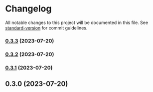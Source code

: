 # Changelog

All notable changes to this project will be documented in this file. See [standard-version](https://github.com/conventional-changelog/standard-version) for commit guidelines.

### [0.3.3](https://github.com/x007xyz/genCode4Swagger/compare/v0.3.2...v0.3.3) (2023-07-20)

### [0.3.2](https://github.com/x007xyz/genCode4Swagger/compare/v0.3.1...v0.3.2) (2023-07-20)

### [0.3.1](https://github.com/x007xyz/genCode4Swagger/compare/v0.3.0...v0.3.1) (2023-07-20)

## 0.3.0 (2023-07-20)
